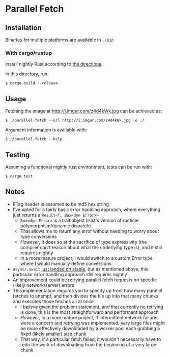 # Parallel Fetch

## Installation
Binaries for multiple platforms are available in `./bin`

### With cargo/rustup
Install nightly Rust according to [the directions](https://rustup.rs).

In this directory, run:
```
$ cargo build --release
```

## Usage
Fetching the image at http://i.imgur.com/z4d4kWk.jpg can be achieved as:
```
$ ./parallel-fetch --url http://i.imgur.com/z4d4kWk.jpg -o ./
```
Argument information is available with:
```
$ ./parallel-fetch --help
```

## Testing
Assuming a functional nightly rust environment, tests can be run with:
```
$ cargo test
```

## Notes
- ETag header is assumed to be md5 hex string
- I've opted for a fairly basic error handling approach, where everything just returns a `Result<T, Box<dyn Error>>`
  - `Box<dyn Error>` is a trait object (rust's version of runtime polymorphism/dynamic dispatch)
  - That allows me to return any error without needing to worry about type conversions
  - *However*, it does so at the sacrifice of type expressivity (the compiler can't reason about what the underlying type is), and it still requires nightly
  - In a more mature project, I would switch to a custom Error type where I would manually define conversions
- `async/.await` [just landed on stable](https://blog.rust-lang.org/2019/11/07/Async-await-stable.html), but as mentioned above, this particular error handling approach still requires nightly
- An improvement could be retrying parallel fetch requests on specific (likely network/server) errors
- This implementation requires you to specify up front how many parallel fetches to attempt, and then divides the file up into that many chunks and executes those fetches all at once
  - I *believe* given the problem statement, and that currently no retrying is done, this is the most straightforward and performant approach
  - *However*, in a more mature project, if intermittent network failures were a concern and retrying was implemented, very large files might be more effectively downloaded by a worker pool each grabbing a fixed (likely smaller) size chunk
  - That way, if a particular fetch failed, it wouldn't necessarily have to redo the work of downloading from the beginning of a very large chunk
